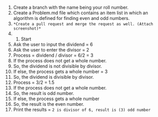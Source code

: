 1. Create a branch with the name being your roll number.
2. Create a Problem.md file which contains an item list in which an algorithm is defined for finding even
and odd numbers.
3. ``*Create a pull request and merge the request as well. (Attach screenshot)*``
4. 1. Start
2. Ask the user to input the dividend = 6
3. Ask the user to enter the divisor = 2
4. Process = dividend / divisor = 6/2 = 3
5. If the process does not get a whole number.
6. So, the dividend is not divisible by divisor.
7. If else, the process gets a whole number = 3
8. So, the dividend is divisible by divisor.
9. Process = 3/2 = 1.5
10. If the process does not get a whole number.
11. So, the result is odd number.
12. If else, the process gets a whole number
13. So, the result is the even number.
14. Print the results = ``2 is divisor of 6, result is (3) odd number``
